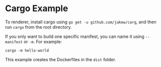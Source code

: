 # Cargo Example

To renderer, install cargo using `go get -u github.com/jakew/carg`, and then run
`cargo` from the root directory.

If you only want to build one specific manifest, you can name it using
`--manifest` or `-m`. For example:

```shell
cargo -m hello-world
```

This example creates the Dockerfiles in the `dist` folder.